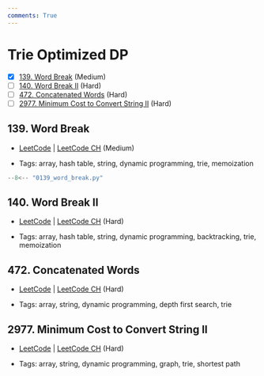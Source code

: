 ```yaml
---
comments: True
---
```


# Trie Optimized DP

- [x] [139. Word Break](https://leetcode.cn/problems/word-break/) (Medium)
- [ ] [140. Word Break II](https://leetcode.cn/problems/word-break-ii/) (Hard)
- [ ] [472. Concatenated Words](https://leetcode.cn/problems/concatenated-words/) (Hard)
- [ ] [2977. Minimum Cost to Convert String II](https://leetcode.cn/problems/minimum-cost-to-convert-string-ii/) (Hard)

## 139. Word Break

-   [LeetCode](https://leetcode.com/problems/word-break/) | [LeetCode CH](https://leetcode.cn/problems/word-break/) (Medium)

-   Tags: array, hash table, string, dynamic programming, trie, memoization

```python title="139. Word Break - Python Solution"
--8<-- "0139_word_break.py"
```

## 140. Word Break II

-   [LeetCode](https://leetcode.com/problems/word-break-ii/) | [LeetCode CH](https://leetcode.cn/problems/word-break-ii/) (Hard)

-   Tags: array, hash table, string, dynamic programming, backtracking, trie, memoization

## 472. Concatenated Words

-   [LeetCode](https://leetcode.com/problems/concatenated-words/) | [LeetCode CH](https://leetcode.cn/problems/concatenated-words/) (Hard)

-   Tags: array, string, dynamic programming, depth first search, trie

## 2977. Minimum Cost to Convert String II

-   [LeetCode](https://leetcode.com/problems/minimum-cost-to-convert-string-ii/) | [LeetCode CH](https://leetcode.cn/problems/minimum-cost-to-convert-string-ii/) (Hard)

-   Tags: array, string, dynamic programming, graph, trie, shortest path
